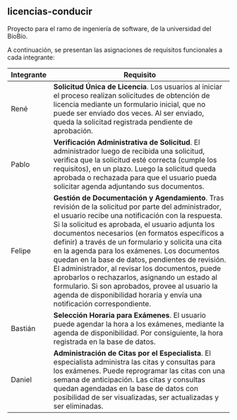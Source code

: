 ## licencias-conducir
Proyecto para el ramo de ingeniería de software, de la universidad del BíoBío.


A continuación, se presentan las asignaciones de requisitos funcionales a cada integrante:

| Integrante    | Requisito     |
| ------------- | ------------- |
| René          | **Solicitud Única de Licencia**. Los usuarios al iniciar el proceso realizan solicitudes de obtención de licencia mediante un formulario inicial, que no puede ser enviado dos veces. Al ser enviado, queda la solicitad registrada pendiente de aprobación.  |
| Pablo         | **Verificación Administrativa de Solicitud**. El administrador luego de recibida una solicitud, verifica que la solicitud esté correcta (cumple los requisitos), en un plazo. Luego la solicitud queda aprobada o rechazada para que el usuario pueda solicitar agenda adjuntando sus documentos.  |
| Felipe        | **Gestión de Documentación y Agendamiento**. Tras revisión de la solicitud por parte del administrador, el usuario recibe una notificación con la respuesta. Si la solicitud es aprobada, el usuario adjunta los documentos necesarios (en formatos específicos a definir) a través de un formulario y solicita una cita en la agenda para los exámenes. Los documentos quedan en la base de datos, pendientes de revisión. El administrador, al revisar los documentos, puede aprobarlos o rechazarlos, asignando un estado al formulario. Si son aprobados, provee al usuario la agenda de disponibilidad horaria y envía una notificación correspondiente.  |
| Bastián  | **Selección Horaria para Exámenes**. El usuario puede agendar la hora a los exámenes, mediante la agenda de disponibilidad. Por consiguiente, la hora registrada en la base de datos.  |
| Daniel  | **Administración de Citas por el Especialista**. El especialista administra las citas y consultas para los exámenes. Puede reprogramar las citas con una semana de anticipación. Las citas y consultas quedan agendadas en la base de datos con posibilidad de ser visualizadas, ser actualizadas y ser eliminadas.  |
